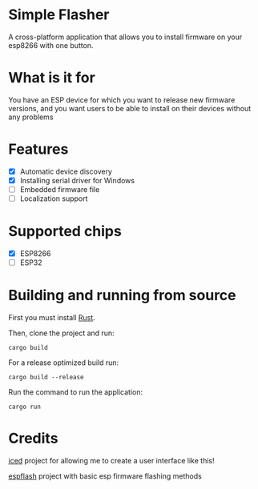 # Simple Flasher

A cross-platform application that allows you to install firmware on your esp8266 with one button.

# What is it for

You have an ESP device for which you want to release new firmware versions, and you want users to be able to install on their devices without any problems

# Features

* [x] Automatic device discovery
* [x] Installing serial driver for Windows
* [ ] Embedded firmware file
* [ ] Localization support

# Supported chips

* [x] ESP8266
* [ ] ESP32

# Building and running from source

First you must install [Rust](https://www.rust-lang.org/).

Then, clone the project and run:

`cargo build`

For a release optimized build run:

`cargo build --release`

Run the command to run the application:

`cargo run`

# Credits

[iced](https://github.com/iced-rs/iced) project for allowing me to create a user interface like this!

[espflash](https://github.com/esp-rs/espflash) project with basic esp firmware flashing methods